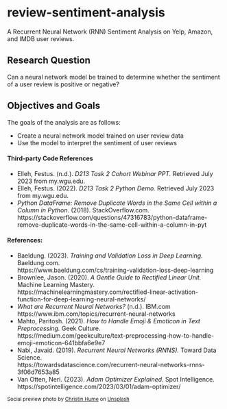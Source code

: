 # review-sentiment-analysis
A Recurrent Neural Network (RNN) Sentiment Analysis on Yelp, Amazon, and IMDB user reviews.

## Research Question
<p>Can a neural network model be trained to determine whether the sentiment of a user review is positive or negative?</p>

## Objectives and Goals
The goals of the analysis are as follows:
<ul>
    <li>Create a neural network model trained on user review data</li>
    <li>Use the model to interpret the sentiment of user reviews</li>
</ul>

#### Third-party Code References
<ul>
    <li>Elleh, Festus. (n.d.). <em>D213 Task 2 Cohort Webinar PPT.</em> Retrieved July 2023 from my.wgu.edu.</li>
        <li>Elleh, Festus. (2022). <em>D213 Task 2 Python Demo.</em> Retrieved July 2023 from my.wgu.edu.</li>
    <li><em>Python DataFrame: Remove Duplicate Words in the Same Cell within a Column in Python</em>. (2018). StackOverflow.com.<br>https://stackoverflow.com/questions/47316783/python-dataframe-remove-duplicate-words-in-the-same-cell-within-a-column-in-pyt</li>
</ul>

#### References:
<ul>
    <li>Baeldung. (2023). <em>Training and Validation Loss in Deep Learning.</em> Baeldung.com.<br>
    https://www.baeldung.com/cs/training-validation-loss-deep-learning</li>
    <li>Brownlee, Jason. (2020). <em>A Gentle Guide to Rectified Linear Unit.</em> Machine Learning Mastery.<br>
    https://machinelearningmastery.com/rectified-linear-activation-function-for-deep-learning-neural-networks/</li>
    <li><em>What are Recurrent Neural Networks?</em> (n.d.). IBM.com<br>https://www.ibm.com/topics/recurrent-neural-networks</li>
    <li>Mahto, Paritosh. (2021). <em>How to Handle Emoji & Emoticon in Text Preprocessing.</em> Geek Culture. <br>https://medium.com/geekculture/text-preprocessing-how-to-handle-emoji-emoticon-641bbfa6e9e7</li>
    <li>Nabi, Javaid. (2019). <em>Recurrent Neural Networks (RNNS).</em> Toward Data Science.<br>
    https://towardsdatascience.com/recurrent-neural-networks-rnns-3f06d7653a85</li>
    <li>Van Otten, Neri. (2023). <em>Adam Optimizer Explained.</em> Spot Intelligence.<br>https://spotintelligence.com/2023/03/01/adam-optimizer/</li>
</ul>

<sub>Social preview photo by <a href="https://unsplash.com/@christinhumephoto?utm_content=creditCopyText&utm_medium=referral&utm_source=unsplash">Christin Hume</a> on <a href="https://unsplash.com/photos/hBuwVLcYTnA?utm_content=creditCopyText&utm_medium=referral&utm_source=unsplash">Unsplash</a></sub>
  